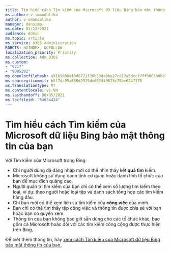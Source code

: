 ```yaml
---
title: Tìm hiểu cách Tìm kiếm của Microsoft dữ liệu Bing bảo mật thông tin của bạn
ms.author: v-smandalika
author: v-smandalika
manager: dansimp
ms.date: 03/12/2021
audience: Admin
ms.topic: article
ms.service: o365-administration
ROBOTS: NOINDEX, NOFOLLOW
localization_priority: Priority
ms.collection: Adm_O365
ms.custom:
- "9217"
- "9005302"
ms.openlocfilehash: e91b5008af8d0771f30b33da9be27cd12a5dccf7ff9603b0b37439079eb1e9f5
ms.sourcegitcommit: b5f7da89a650d2915dc652449623c78be6247175
ms.translationtype: MT
ms.contentlocale: vi-VN
ms.lasthandoff: 08/05/2021
ms.locfileid: "54054424"
---
```

# <a name="learn-how-microsoft-search-in-bing-helps-keep-your-information-secure"></a>Tìm hiểu cách Tìm kiếm của Microsoft dữ liệu Bing bảo mật thông tin của bạn

Với Tìm kiếm của Microsoft trong Bing:

- Chỉ người dùng đã đăng nhập mới có thể nhìn thấy kết **quả tìm** kiếm.
- Microsoft không sử dụng danh tính cơ quan hoặc danh tính tổ chức của bạn để mục đích quảng cáo.
- Người quản trị tìm kiếm của bạn chỉ có thể xem số lượng tìm kiếm theo loại, ví dụ: theo người hoặc loại tệp và danh sách tổng hợp các tìm kiếm hàng đầu.
- Chỉ bạn mới có thể xem lịch sử tìm kiếm của **công việc** của mình.
- Bạn chỉ có thể tìm thấy tệp công việc và thông tin được chia sẻ với bạn hoặc bạn có quyền xem.
- Thông tin của bạn không bao giờ sẵn dùng cho các tổ chức khác, bao gồm cả Microsoft hoặc đối với các tìm kiếm công cộng được thực hiện trên Bing.

Để biết thêm thông tin, hãy [xem cách Tìm kiếm của Microsoft dữ liệu Bing bảo mật thông tin của bạn.](https://support.microsoft.com/office/how-microsoft-search-in-bing-helps-keep-your-info-secure-cbce46ae-bb1f-4d0e-86f1-5984f4589113)

